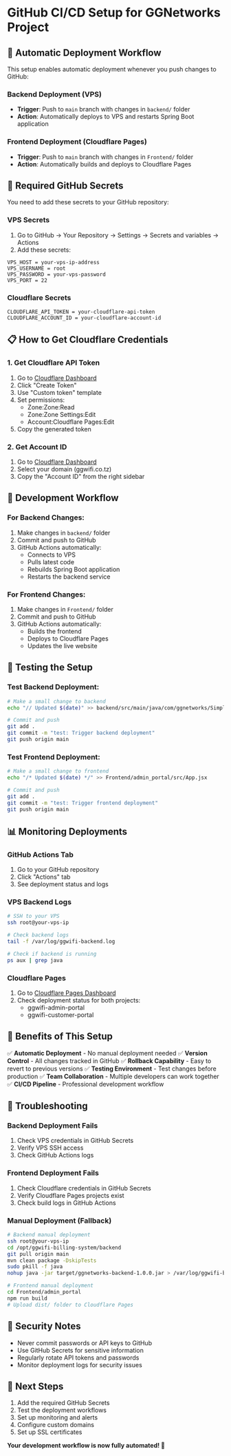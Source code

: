# GitHub CI/CD Setup for GGNetworks Project

## 🚀 **Automatic Deployment Workflow**

This setup enables automatic deployment whenever you push changes to GitHub:

### **Backend Deployment (VPS)**
- **Trigger**: Push to `main` branch with changes in `backend/` folder
- **Action**: Automatically deploys to VPS and restarts Spring Boot application

### **Frontend Deployment (Cloudflare Pages)**
- **Trigger**: Push to `main` branch with changes in `Frontend/` folder
- **Action**: Automatically builds and deploys to Cloudflare Pages

## 🔧 **Required GitHub Secrets**

You need to add these secrets to your GitHub repository:

### **VPS Secrets**
1. Go to GitHub → Your Repository → Settings → Secrets and variables → Actions
2. Add these secrets:

```
VPS_HOST = your-vps-ip-address
VPS_USERNAME = root
VPS_PASSWORD = your-vps-password
VPS_PORT = 22
```

### **Cloudflare Secrets**
```
CLOUDFLARE_API_TOKEN = your-cloudflare-api-token
CLOUDFLARE_ACCOUNT_ID = your-cloudflare-account-id
```

## 📋 **How to Get Cloudflare Credentials**

### **1. Get Cloudflare API Token**
1. Go to [Cloudflare Dashboard](https://dash.cloudflare.com/profile/api-tokens)
2. Click "Create Token"
3. Use "Custom token" template
4. Set permissions:
   - Zone:Zone:Read
   - Zone:Zone Settings:Edit
   - Account:Cloudflare Pages:Edit
5. Copy the generated token

### **2. Get Account ID**
1. Go to [Cloudflare Dashboard](https://dash.cloudflare.com)
2. Select your domain (ggwifi.co.tz)
3. Copy the "Account ID" from the right sidebar

## 🔄 **Development Workflow**

### **For Backend Changes:**
1. Make changes in `backend/` folder
2. Commit and push to GitHub
3. GitHub Actions automatically:
   - Connects to VPS
   - Pulls latest code
   - Rebuilds Spring Boot application
   - Restarts the backend service

### **For Frontend Changes:**
1. Make changes in `Frontend/` folder
2. Commit and push to GitHub
3. GitHub Actions automatically:
   - Builds the frontend
   - Deploys to Cloudflare Pages
   - Updates the live website

## 🧪 **Testing the Setup**

### **Test Backend Deployment:**
```bash
# Make a small change to backend
echo "// Updated $(date)" >> backend/src/main/java/com/ggnetworks/SimpleApplication.java

# Commit and push
git add .
git commit -m "test: Trigger backend deployment"
git push origin main
```

### **Test Frontend Deployment:**
```bash
# Make a small change to frontend
echo "/* Updated $(date) */" >> Frontend/admin_portal/src/App.jsx

# Commit and push
git add .
git commit -m "test: Trigger frontend deployment"
git push origin main
```

## 📊 **Monitoring Deployments**

### **GitHub Actions Tab**
1. Go to your GitHub repository
2. Click "Actions" tab
3. See deployment status and logs

### **VPS Backend Logs**
```bash
# SSH to your VPS
ssh root@your-vps-ip

# Check backend logs
tail -f /var/log/ggwifi-backend.log

# Check if backend is running
ps aux | grep java
```

### **Cloudflare Pages**
1. Go to [Cloudflare Pages Dashboard](https://dash.cloudflare.com/pages)
2. Check deployment status for both projects:
   - ggwifi-admin-portal
   - ggwifi-customer-portal

## 🎯 **Benefits of This Setup**

✅ **Automatic Deployment** - No manual deployment needed
✅ **Version Control** - All changes tracked in GitHub
✅ **Rollback Capability** - Easy to revert to previous versions
✅ **Testing Environment** - Test changes before production
✅ **Team Collaboration** - Multiple developers can work together
✅ **CI/CD Pipeline** - Professional development workflow

## 🚨 **Troubleshooting**

### **Backend Deployment Fails**
1. Check VPS credentials in GitHub Secrets
2. Verify VPS SSH access
3. Check GitHub Actions logs

### **Frontend Deployment Fails**
1. Check Cloudflare credentials in GitHub Secrets
2. Verify Cloudflare Pages projects exist
3. Check build logs in GitHub Actions

### **Manual Deployment (Fallback)**
```bash
# Backend manual deployment
ssh root@your-vps-ip
cd /opt/ggwifi-billing-system/backend
git pull origin main
mvn clean package -DskipTests
sudo pkill -f java
nohup java -jar target/ggnetworks-backend-1.0.0.jar > /var/log/ggwifi-backend.log 2>&1 &

# Frontend manual deployment
cd Frontend/admin_portal
npm run build
# Upload dist/ folder to Cloudflare Pages
```

## 🔐 **Security Notes**

- Never commit passwords or API keys to GitHub
- Use GitHub Secrets for sensitive information
- Regularly rotate API tokens and passwords
- Monitor deployment logs for security issues

## 📱 **Next Steps**

1. Add the required GitHub Secrets
2. Test the deployment workflows
3. Set up monitoring and alerts
4. Configure custom domains
5. Set up SSL certificates

**Your development workflow is now fully automated! 🎉**
